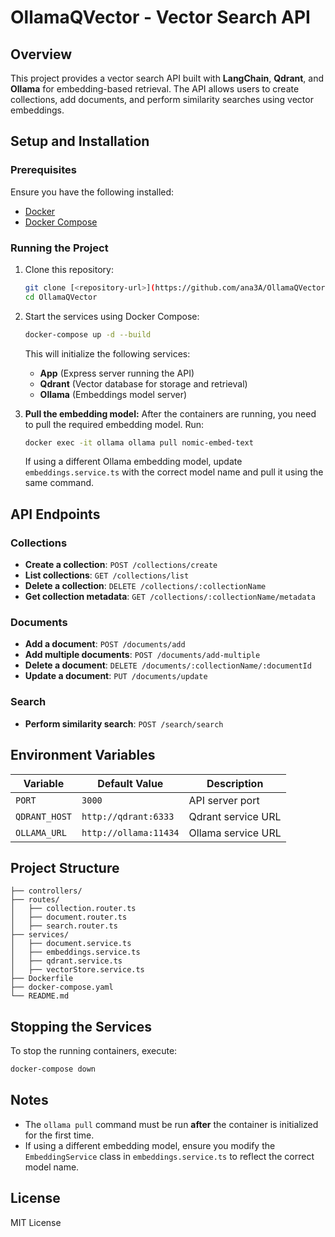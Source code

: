 # OllamaQVector - Vector Search API

## Overview
This project provides a vector search API built with **LangChain**, **Qdrant**, and **Ollama** for embedding-based retrieval. The API allows users to create collections, add documents, and perform similarity searches using vector embeddings.

## Setup and Installation

### Prerequisites
Ensure you have the following installed:
- [Docker](https://docs.docker.com/get-docker/)
- [Docker Compose](https://docs.docker.com/compose/install/)

### Running the Project
1. Clone this repository:
   ```sh
   git clone [<repository-url>](https://github.com/ana3A/OllamaQVector.git)
   cd OllamaQVector
   ```
2. Start the services using Docker Compose:
   ```sh
   docker-compose up -d --build
   ```
   This will initialize the following services:
   - **App** (Express server running the API)
   - **Qdrant** (Vector database for storage and retrieval)
   - **Ollama** (Embeddings model server)

3. **Pull the embedding model:**
   After the containers are running, you need to pull the required embedding model. Run:
   ```sh
   docker exec -it ollama ollama pull nomic-embed-text
   ```
   If using a different Ollama embedding model, update `embeddings.service.ts` with the correct model name and pull it using the same command.

## API Endpoints

### Collections
- **Create a collection**: `POST /collections/create`
- **List collections**: `GET /collections/list`
- **Delete a collection**: `DELETE /collections/:collectionName`
- **Get collection metadata**: `GET /collections/:collectionName/metadata`

### Documents
- **Add a document**: `POST /documents/add`
- **Add multiple documents**: `POST /documents/add-multiple`
- **Delete a document**: `DELETE /documents/:collectionName/:documentId`
- **Update a document**: `PUT /documents/update`

### Search
- **Perform similarity search**: `POST /search/search`

## Environment Variables
| Variable        | Default Value                 | Description |
|----------------|-----------------------------|-------------|
| `PORT`         | `3000`                        | API server port |
| `QDRANT_HOST`  | `http://qdrant:6333`         | Qdrant service URL |
| `OLLAMA_URL`   | `http://ollama:11434`        | Ollama service URL |

## Project Structure
```
├── controllers/
├── routes/
│   ├── collection.router.ts
│   ├── document.router.ts
│   ├── search.router.ts
├── services/
│   ├── document.service.ts
│   ├── embeddings.service.ts
│   ├── qdrant.service.ts
│   ├── vectorStore.service.ts
├── Dockerfile
├── docker-compose.yaml
└── README.md
```

## Stopping the Services
To stop the running containers, execute:
```sh
docker-compose down
```

## Notes
- The `ollama pull` command must be run **after** the container is initialized for the first time.
- If using a different embedding model, ensure you modify the `EmbeddingService` class in `embeddings.service.ts` to reflect the correct model name.

## License
MIT License

